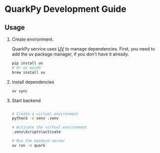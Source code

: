 # QuarkPy Development Guide

## Usage

1. Create environment.

   QuarkPy service uses [UV](https://docs.astral.sh/uv/) to manage dependencies.
   First, you need to add the uv package manager, if you don't have it already.

   ```bash
   pip install uv
   # Or on macOS
   brew install uv
   ```

2. Install dependencies

   ```bash
   uv sync
   ```

3. Start backend

   ```bash

   # Create a virtual environment
   python3 -m venv .venv

   # Activate the virtual environment
   .venv\Scripts\activate

   # Run the backend server
   uv run -m quark
   ```